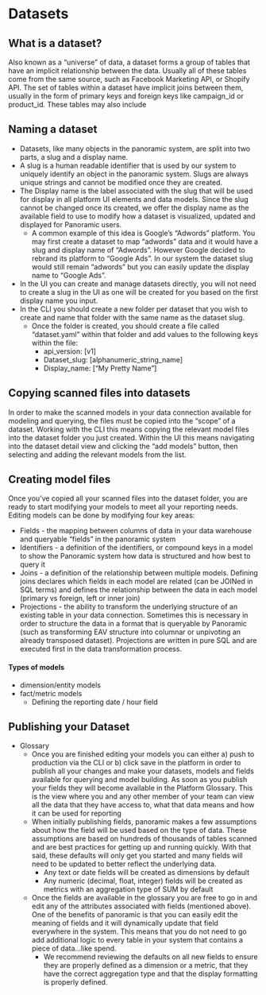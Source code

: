 # Datasets

## What is a dataset?

Also known as a “universe” of data, a dataset forms a group of tables that have an implicit relationship between the data. Usually all of these tables come from the same source, such as Facebook Marketing API, or Shopify API. The set of tables within a dataset have implicit joins between them, usually in the form of primary keys and foreign keys like campaign\_id or product\_id. These tables may also include

## Naming a dataset

* Datasets, like many objects in the panoramic system, are split into two parts, a slug and a display name.
* A slug is a human readable identifier that is used by our system to uniquely identify an object in the panoramic system. Slugs are always unique strings and cannot be modified once they are created.
* The Display name is the label associated with the slug that will be used for display in all platform UI elements and data models. Since the slug cannot be changed once its created, we offer the display name as the available field to use to modify how a dataset is visualized, updated and displayed for Panoramic users.
  * A common example of this idea is Google’s “Adwords” platform. You may first create a dataset to map “adwords” data and it would have a slug and display name of “Adwords”. However Google decided to rebrand its platform to “Google Ads”. In our system the dataset slug would still remain “adwords” but you can easily update the display name to “Google Ads”.
* In the UI you can create and manage datasets directly, you will not need to create a slug in the UI as one will be created for you based on the first display name you input.
* In the CLI you should create a new folder per dataset that you wish to create and name that folder with the same name as the dataset slug.
  * Once the folder is created, you should create a file called “dataset.yaml” within that folder and add values to the following keys within the file:
    * api\_version: \[v1\]
    * Dataset\_slug: \[alphanumeric\_string\_name\]
    * Display\_name: \[“My Pretty Name”\]

## Copying scanned files into datasets

In order to make the scanned models in your data connection available for modeling and querying, the files must be copied into the “scope” of a dataset. Working with the CLI this means copying the relevant model files into the dataset folder you just created. Within the UI this means navigating into the dataset detail view and clicking the “add models” button, then selecting and adding the relevant models from the list.

## Creating model files

Once you’ve copied all your scanned files into the dataset folder, you are ready to start modifying your models to meet all your reporting needs. Editing models can be done by modifying four key areas:

* Fields - the mapping between columns of data in your data warehouse and queryable “fields” in the panoramic system
* Identifiers - a definition of the identifiers, or compound keys in a model to show the Panoramic system how data is structured and how best to query it
* Joins - a definition of the relationship between multiple models. Defining joins declares which fields in each model are related \(can be JOINed in SQL terms\) and defines the relationship between the data in each model \(primary vs foreign, left or inner join\)
* Projections - the ability to transform the underlying structure of an existing table in your data connection. Sometimes this is necessary in order to structure the data in a format that is queryable by Panoramic \(such as transforming EAV structure into columnar or unpivoting an already transposed dataset\). Projections are written in pure SQL and are executed first in the data transformation process.

#### Types of models

* dimension/entity models
* fact/metric models
  * Defining the reporting date / hour field

## Publishing your Dataset

* Glossary
  * Once you are finished editing your models you can either a\) push to production via the CLI or b\) click save in the platform in order to publish all your changes and make your datasets, models and fields available for querying and model building. As soon as you publish your fields they will become available in the Platform Glossary. This is the view where you and any other member of your team can view all the data that they have access to, what that data means and how it can be used for reporting
  * When initially publishing fields, panoramic makes a few assumptions about how the field will be used based on the type of data. These assumptions are based on hundreds of thousands of tables scanned and are best practices for getting up and running quickly. With that said, these defaults will only get you started and many fields will need to be updated to better reflect the underlying data.
    * Any text or date fields will be created as dimensions by default
    * Any numeric \(decimal, float, integer\) fields will be created as metrics with an aggregation type of SUM by default
  * Once the fields are available in the glossary you are free to go in and edit any of the attributes associated with fields \(mentioned above\). One of the benefits of panoramic is that you can easily edit the meaning of fields and it will dynamically update that field everywhere in the system. This means that you do not need to go add additional logic to every table in your system that contains a piece of data...like spend.
    * We recommend reviewing the defaults on all new fields to ensure they are properly defined as a dimension or a metric, that they have the correct aggregation type and that the display formatting is properly defined.


